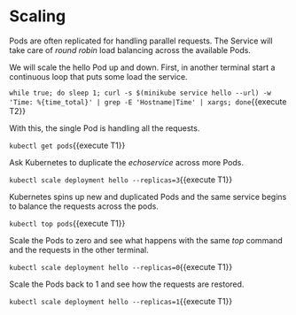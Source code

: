 # Scaling #

Pods are often replicated for handling parallel requests. The Service will take care of _round robin_ load balancing across the available Pods.

We will scale the hello Pod up and down. First, in another terminal start a continuous loop that puts some load the service.

`while true; do sleep 1; curl -s $(minikube service hello --url) -w 'Time: %{time_total}' | grep -E 'Hostname|Time' | xargs; done`{{execute T2}}

With this, the single Pod is handling all the requests.

`kubectl get pods`{{execute T1}}

Ask Kubernetes to duplicate the _echoservice_ across more Pods.

`kubectl scale deployment hello --replicas=3`{{execute T1}}

Kubernetes spins up new and duplicated Pods and the same service begins to balance the requests across the pods.

`kubectl top pods`{{execute T1}}

Scale the Pods to zero and see what happens with the same _top_ command and the requests in the other terminal.

`kubectl scale deployment hello --replicas=0`{{execute T1}}

Scale the Pods back to 1 and see how the requests are restored.

`kubectl scale deployment hello --replicas=1`{{execute T1}}
